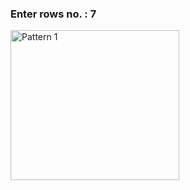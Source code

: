 <h3>
  Enter rows no. : 7 <br>
</h3>
<p align="left">
    <img  width="270" height="240" src="https://encrypted-tbn0.gstatic.com/images?q=tbn:ANd9GcSoXQ1TMqQb4VElxID9uaa9S0jfoQ6vc1dCkQ&usqp=CAU" alt="Pattern 1">
</p>
